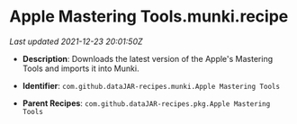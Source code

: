 # Apple Mastering Tools.munki.recipe

_Last updated 2021-12-23 20:01:50Z_

- **Description**: Downloads the latest version of the Apple's Mastering Tools and imports it into Munki.

- **Identifier**: `com.github.dataJAR-recipes.munki.Apple Mastering Tools`

- **Parent Recipes**: `com.github.dataJAR-recipes.pkg.Apple Mastering Tools`
